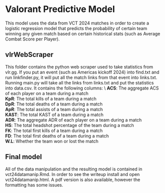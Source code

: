 # Valorant Predictive Model

This model uses the data from VCT 2024 matches in order to create a logistic regression model that predicts the probability of certain team winning any given match based on certain historical stats (such as Average Combat Score per Player). 

## vlrWebScraper
This folder contains the python web scraper used to take statistics from vlr.gg. If you put an event (such as Americas kickoff 2024) into find.txt and run linkfinder.py, it will put all the match links from that event into links.txt. Running main.py will take all the links from links.txt and put the statistics into data.csv. It contains the following columns: \ 
**ACS**: The aggregate ACS of each player on a team during a match\
**KpR**: The total kills of a team during a match\
**DpR**: The total deaths of a team during a match\
**ApR**: The total assists of a team during a match\
**KAST**: The total KAST of a team during a match\
**ADR**: The aggregate ADR of each player on a team during a match\
**HS**: The total headshot percentage of the team during a match\
**FK**: The total first kills of a team during a match\
**FD**: The total first deaths of a team during a match\
**W.L**: Whether the team won or lost the match

## Final model

All of the data manipulation and the resulting model is contained in vct24datamanip.Rmd. In order to see the writeup install and open vct24datamanip.html. A pdf version is also available, however the formatting has some issues.